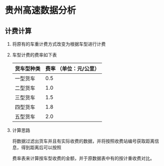# 贵州高速数据分析

## 计费计算

1. 将原有的车重计费方式改变为根据车型进行计费

2. 车型计费的费率如下表

   | 货车型种类 | 费率 （单位：元/公里） |
   | ----- | ------------ |
   | 一型货车  | 0.5          |
   | 二型货车  | 1.0          |
   | 三型货车  | 1.5          |
   | 四型货车  | 1.8          |
   | 五型货车  | 2.0          |

3. 计算思路

   将数据过滤出货车并且有实际收费的数据，并将按照收费站编号获取距离信息，得到距离后可以按照

   费率表来计算按车型收费的金额，并于原数据表中有的按计重收费对比。

